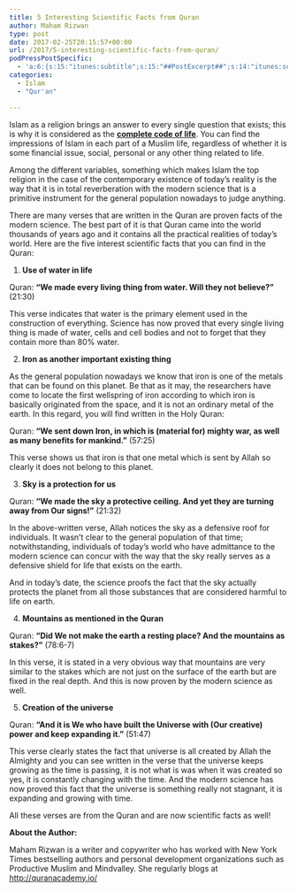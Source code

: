 ```yaml
---
title: 5 Interesting Scientific Facts from Quran
author: Maham Rizwan
type: post
date: 2017-02-25T20:15:57+00:00
url: /2017/5-interesting-scientific-facts-from-quran/
podPressPostSpecific:
  - 'a:6:{s:15:"itunes:subtitle";s:15:"##PostExcerpt##";s:14:"itunes:summary";s:15:"##PostExcerpt##";s:15:"itunes:keywords";s:17:"##WordPressCats##";s:13:"itunes:author";s:10:"##Global##";s:15:"itunes:explicit";s:2:"No";s:12:"itunes:block";s:2:"No";}'
categories:
  - Islam
  - "Qur'an"

---
```

Islam as a religion brings an answer to every single question that exists; this is why it is considered as the <a href="http://quranacademy.io/blog/after-reading-chapter-21-of-the-quran-my-life-changed-for-the-most-unexpected-reason/" target="_blank"><strong>complete code of life</strong></a>. You can find the impressions of Islam in each part of a Muslim life, regardless of whether it is some financial issue, social, personal or any other thing related to life.

Among the different variables, something which makes Islam the top religion in the case of the contemporary existence of today&#8217;s reality is the way that it is in total reverberation with the modern science that is a primitive instrument for the general population nowadays to judge anything.

There are many verses that are written in the Quran are proven facts of the modern science. The best part of it is that Quran came into the world thousands of years ago and it contains all the practical realities of today’s world. Here are the five interest scientific facts that you can find in the Quran:

  1.  **Use of water in life**

Quran: **“We made every living thing from water. Will they not believe?”** (21:30)

This verse indicates that water is the primary element used in the construction of everything. Science has now proved that every single living thing is made of water, cells and cell bodies and not to forget that they contain more than 80% water.

<ol start="2">
  <li>
    <strong> Iron as another important existing thing</strong>
  </li>
</ol>

As the general population nowadays we know that iron is one of the metals that can be found on this planet. Be that as it may, the researchers have come to locate the first wellspring of iron according to which iron is basically originated from the space, and it is not an ordinary metal of the earth. In this regard, you will find written in the Holy Quran:

Quran: **“We sent down Iron, in which is (material for) mighty war, as well as many benefits for mankind.”** (57:25)

This verse shows us that iron is that one metal which is sent by Allah so clearly it does not belong to this planet.

<ol start="3">
  <li>
    <strong> Sky is a protection for us</strong>
  </li>
</ol>

Quran: **“We made the sky a protective ceiling. And yet they are turning away from Our signs!”** (21:32)

In the above-written verse, Allah notices the sky as a defensive roof for individuals. It wasn&#8217;t clear to the general population of that time; notwithstanding, individuals of today&#8217;s world who have admittance to the modern science can concur with the way that the sky really serves as a defensive shield for life that exists on the earth.

And in today’s date, the science proofs the fact that the sky actually protects the planet from all those substances that are considered harmful to life on earth.

<ol start="4">
  <li>
    <strong>Mountains as mentioned in the Quran </strong>
  </li>
</ol>

Quran: **“Did We not make the earth a resting place? And the mountains as stakes?”** (78:6-7)

In this verse, it is stated in a very obvious way that mountains are very similar to the stakes which are not just on the surface of the earth but are fixed in the real depth. And this is now proven by the modern science as well.

<ol start="5">
  <li>
    <strong>Creation of the universe</strong>
  </li>
</ol>

Quran: **“And it is We who have built the Universe with (Our creative) power and keep expanding it.”** (51:47)

This verse clearly states the fact that universe is all created by Allah the Almighty and you can see written in the verse that the universe keeps growing as the time is passing, it is not what is was when it was created so yes, it is constantly changing with the time. And the modern science has now proved this fact that the universe is something really not stagnant, it is expanding and growing with time.

All these verses are from the Quran and are now scientific facts as well!

**About the Author:**

Maham Rizwan is a writer and copywriter who has worked with New York Times bestselling authors and personal development organizations such as Productive Muslim and Mindvalley. She regularly blogs at <a href="http://quranacademy.io/" target="_blank">http://quranacademy.io/</a>